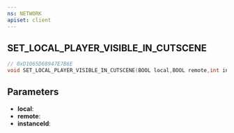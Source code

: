 ```yaml
---
ns: NETWORK
apiset: client
---
```

## SET_LOCAL_PLAYER_VISIBLE_IN_CUTSCENE

```c
// 0xD1065D68947E7B6E
void SET_LOCAL_PLAYER_VISIBLE_IN_CUTSCENE(BOOL local,BOOL remote,int instanceId);
```


## Parameters
* **local**:
* **remote**:
* **instanceId**:



